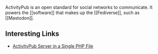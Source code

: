 ActivityPub is an open standard for social networks to communicate.  It powers the [[software]] that makes up the [[Fediverse]], such as [[Mastodon]].

## Interesting Links

 - [ActivityPub Server in a Single PHP File](https://shkspr.mobi/blog/2024/02/activitypub-server-in-a-single-file/)
